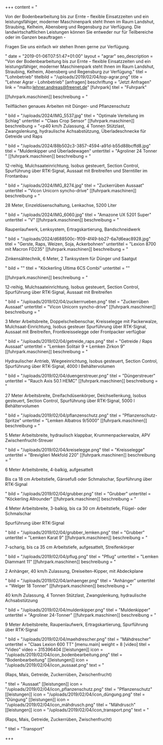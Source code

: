 +++
content = "<p>Von der Bodenbearbeitung bis zur Ernte – flexible Einsatzzeiten und ein leistungsfähiger, moderner Maschinenpark steht Ihnen im Raum Landshut, Straubing, Kelheim, Abensberg und Regensburg zur Verfügung. Die landwirtschaftlichen Leistungen können Sie entweder nur für Teilbereiche oder im Ganzen beauftragen -</p><p>Fragen Sie uns einfach wir stehen Ihnen gerne zur Verfügung.</p>"
date = "2019-01-06T07:51:47+01:00"
layout = "agrar"
seo_description = "Von der Bodenbearbeitung bis zur Ernte – flexible Einsatzzeiten und ein leistungsfähiger, moderner Maschinenpark steht Ihnen im Raum Landshut, Straubing, Kelheim, Abensberg und Regensburg zur Verfügung."
titel = "Lohnbetrieb"
titelbild = "/uploads/2019/02/04/top-agrar.png"
title = "Lehner Agrar - Lohnbetrieb"
[anfragen]
beschriftung = "Jetzt Anfragen"
link = "mailto:lehner.andreas@freenet.de"
[fuhrpark]
titel = "Fuhrpark"

[[fuhrpark.maschinen]]
beschreibung = "<p>Teilflächen genaues Arbeiten mit Dünger- und Pflanzenschutz</p>"
bild = "/uploads/2024/IMG_5537.jpg"
titel = "Optimale Verteilung im Schlag"
untertitel = "Claas Crop Sensor"
[[fuhrpark.maschinen]]
beschreibung = "<p40 km/h Zulassung, 4 Tonnen Stützlast, Zwangslenkung, hydraulische Achsabstützung, Überladeschnecke für Getreide und Raps</p>"
bild = "/uploads/2024/88b502c3-3857-4594-a91d-b55d88bcffd8.jpg"
titel = "Muldenkipper und Überladewagen"
untertitel = "Agroliner 24 Tonner "
[[fuhrpark.maschinen]]
beschreibung = "<p>12-reihig, Mulchsaateinrichtung, Isobus gesteuert, Section Control, Spurführung über RTK-Signal, Aussaat mit Breitreifen und Sterntiller im Frontanbau</p>"
bild = "/uploads/2024/IMG_8274.jpg"
titel = "Zuckerrüben Aussaat"
untertitel = "Vicon Unicorn syncho-drive"
[[fuhrpark.maschinen]]
beschreibung = "<p>28 Meter, Einzeldüsenschaltung, Lenkachse, 5200 Liter</p>"
bild = "/uploads/2024/IMG_6060.jpg"
titel = "Amazone UX 5201 Super"
untertitel = "V"
[[fuhrpark.maschinen]]
beschreibung = "<p>Raupenlaufwerk, Lenksystem, Ertragskartierung, Bandschneidwerk</p>"
bild = "/uploads/2024/d688500c-1f09-4f49-bb27-6a7d6eac8928.jpg"
titel = "Gerste, Raps, Weizen, Soja, Ackerbohnen"
untertitel = "Lexion 8700 mit Macron FD235"
[[fuhrpark.maschinen]]
beschreibung = "<p>Zinkensähtechnik, 6 Meter, 2 Tanksystem für Dünger und Saatgut</p>"
bild = ""
titel = "Köckerling Ultima 6CS Combi"
untertitel = ""




[[fuhrpark.maschinen]]
beschreibung = "<p>12-reihig, Mulchsaateinrichtung, Isobus gesteuert, Section Control, Spurführung über RTK-Signal, Aussaat mit Breitreifen</p>"
bild = "/uploads/2019/02/04/zuckerrrueben.png"
titel = "Zuckerrüben Aussaat"
untertitel = "Vicon Unicorn syncho-drive"
[[fuhrpark.maschinen]]
beschreibung = "<p>3 Meter Arbeitsbreite, Doppelscheibenschar, Kreisselegge mit Packerwalze, Mulchsaat-Einrichtung, Isobus gesteuer Spurführung über RTK-Signal, Aussaat mit Breitreifen, Frontkreisselegge oder Frontpacker verfügbar</p>"
bild = "/uploads/2019/02/04/getreide_raps.png"
titel = "Getreide / Raps Aussaat"
untertitel = "Lemken Solitair 9 + Lemken Zirkon 9"
[[fuhrpark.maschinen]]
beschreibung = "<p>Hydraulischer Antrieb, Wiegeeinrichtung, Isobus gesteuert, Section Control, Spurführung über RTK-Signal, 4000 l Behältervolumen</p>"
bild = "/uploads/2019/02/04/duengerstreuer.png"
titel = "Düngerstreuer"
untertitel = "Rauch Axis 50.1 HEMC"
[[fuhrpark.maschinen]]
beschreibung = "<p>27 Meter Arbeitsbreite, Dreifachdüsenkörper, Deichsellenkung, Isobus gesteuert, Section Control, Spurführung über RTK-Signal, 5000 l Behältervolumen</p>"
bild = "/uploads/2019/02/04/pflanzenschutz.png"
titel = "Pflanzenschutz-Spritze"
untertitel = "Lemken Albatros 9/5000"
[[fuhrpark.maschinen]]
beschreibung = "<p>5 Meter Arbeitsbreite, hydraulisch klappbar, Krummenpackerwalze, APV Zwischenfrucht-Streuer</p>"
bild = "/uploads/2019/02/04/kreiselegge.png"
titel = "Kreisselegge"
untertitel = "Breviglieri Mekfold 220"
[[fuhrpark.maschinen]]
beschreibung = "<p>6 Meter Arbeitsbreite, 4-balkig, aufgesattelt</p><p>Bis ca 18 cm Arbeitstiefe, Gänsefuß oder Schmalschar, Spurführung über RTK-Signal</p>"
bild = "/uploads/2019/02/04/grubber.png"
titel = "Grubber"
untertitel = "Köckerling Allrounder"
[[fuhrpark.maschinen]]
beschreibung = "<p>4 Meter Arbeitsbreite, 3-balkig, bis ca 30 cm Arbeitstiefe, Flügel- oder Schmalschar</p><p>Spurführung über RTK-Signal</p>"
bild = "/uploads/2019/02/04/grubber_lemken.png"
titel = "Grubber"
untertitel = "Lemken Karat 9"
[[fuhrpark.maschinen]]
beschreibung = "<p>7-scharig, bis ca 35 cm Arbeitstiefe, aufgesattelt, Streifenkörper</p>"
bild = "/uploads/2019/02/04/pflug.png"
titel = "Pflug"
untertitel = "Lemken Diammant 11"
[[fuhrpark.maschinen]]
beschreibung = "<p>2 Anhänger, 40 km/h Zulassung, Dreiseiten-Kipper, mit Abdeckplane</p>"
bild = "/uploads/2019/02/04/anhaenger.png"
titel = "Anhänger"
untertitel = "Welger 18 Tonner"
[[fuhrpark.maschinen]]
beschreibung = "<p>40 km/h Zulassung, 4 Tonnen Stützlast, Zwangslenkung, hydraulische Achsabstützung</p>"
bild = "/uploads/2019/02/04/muldenkipper.png"
titel = "Muldenkipper"
untertitel = "Agroliner 24-Tonner"
[[fuhrpark.maschinen]]
beschreibung = "<p>9 Meter Arbeitsbreite, Raupenlaufwerk, Ertragskartierung, Spurführung über RTK-Signal</p>"
bild = "/uploads/2019/02/04/maehdrescher.png"
titel = "Mähdrescher"
untertitel = "Claas Lexion 600 TT"
[menu.main]
weight = 8
[video]
titel = "Video"
video = 315396404
[[leistungen]]
icon = "/uploads/2019/02/04/icon_bodenbearbeitung.png"
titel = "Bodenbearbeitung"
[[leistungen]]
icon = "/uploads/2019/02/04/icon_aussaat.png"
text = "<p>(Raps, Mais, Getreide, Zuckerrüben, Zwischenfrucht)</p>"
titel = "Aussaat"
[[leistungen]]
icon = "/uploads/2019/02/04/icon_pflanzenschutz.png"
titel = "Pflanzenschutz"
[[leistungen]]
icon = "/uploads/2019/02/04/icon_düngung.png"
titel = "Düngung"
[[leistungen]]
icon = "/uploads/2019/02/04/icon_mähdrusch.png"
titel = "Mähdrusch"
[[leistungen]]
icon = "/uploads/2019/02/04/icon_transport.png"
text = "<p>(Raps, Mais, Getreide, Zuckerrüben, Zwischenfrucht)</p>"
titel = "Transport"

+++
